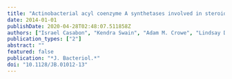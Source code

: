 ```yaml
---
title: "Actinobacterial acyl coenzyme A synthetases involved in steroid side-chain catabolism"
date: 2014-01-01
publishDate: 2020-04-28T02:48:07.511858Z
authors: ["Israel Casabon", "Kendra Swain", "Adam M. Crowe", "Lindsay D. Eltis", "William W. Mohn"]
publication_types: ["2"]
abstract: ""
featured: false
publication: "*J. Bacteriol.*"
doi: "10.1128/JB.01012-13"
---
```



